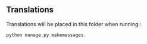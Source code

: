 ## Translations

Translations will be placed in this folder when running::

    python manage.py makemessages
